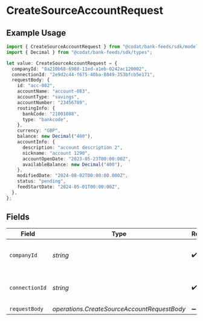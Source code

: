 # CreateSourceAccountRequest

## Example Usage

```typescript
import { CreateSourceAccountRequest } from "@codat/bank-feeds/sdk/models/operations";
import { Decimal } from "@codat/bank-feeds/sdk/types";

let value: CreateSourceAccountRequest = {
  companyId: "8a210b68-6988-11ed-a1eb-0242ac120002",
  connectionId: "2e9d2c44-f675-40ba-8049-353bfcb5e171",
  requestBody: {
    id: "acc-002",
    accountName: "account-083",
    accountType: "savings",
    accountNumber: "23456789",
    routingInfo: {
      bankCode: "21001088",
      type: "bankcode",
    },
    currency: "GBP",
    balance: new Decimal("400"),
    accountInfo: {
      description: "account description 2",
      nickname: "account 1290",
      accountOpenDate: "2023-05-23T00:00:00Z",
      availableBalance: new Decimal("400"),
    },
    modifiedDate: "2024-08-02T00:00:00.000Z",
    status: "pending",
    feedStartDate: "2024-05-01T00:00:00Z",
  },
};
```

## Fields

| Field                                       | Type                                        | Required                                    | Description                                 | Example                                     |
| ------------------------------------------- | ------------------------------------------- | ------------------------------------------- | ------------------------------------------- | ------------------------------------------- |
| `companyId`                                 | *string*                                    | :heavy_check_mark:                          | Unique identifier for a company.            | 8a210b68-6988-11ed-a1eb-0242ac120002        |
| `connectionId`                              | *string*                                    | :heavy_check_mark:                          | Unique identifier for a connection.         | 2e9d2c44-f675-40ba-8049-353bfcb5e171        |
| `requestBody`                               | *operations.CreateSourceAccountRequestBody* | :heavy_minus_sign:                          | N/A                                         |                                             |